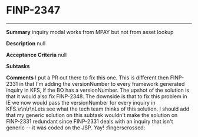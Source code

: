 # FINP-2347
---
**Summary**
inquiry modal works from MPAY but not from asset lookup




**Description**
null




**Acceptance Criteria**
null




**Subtasks**




**Comments**
I put a PR out there to fix this one. This is different then FINP-2331 in that I'm adding the versionNumber to every framework generated inquiry in KFS, if the BO has a versionNumber. The upshot of the solution is that it would also fix FINP-2348. The downside is that to fix this problem in IE we now would pass the versionNumber for every inquiry in KFS.\r\n\r\nLets see what the tech team thinks of this solution.
I should add that my generic solution on this subtask wouldn't make the solution on FINP-2331 redundant since FINP-2331 deals with an inquiry that isn't generic -- it was coded on the JSP.
Yay!  :fingerscrossed:




